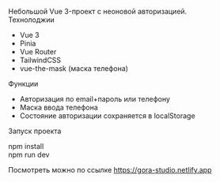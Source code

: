 
Небольшой Vue 3-проект с неоновой авторизацией.<br>
Технолоджии
- Vue 3 
- Pinia 
- Vue Router
- TailwindCSS
- vue-the-mask (маска телефона)


Функции
- Авторизация по email+пароль или телефону
- Маска ввода телефона 
- Состояние авторизации сохраняется в localStorage

Запуск проекта

npm install<br>
npm run dev<br>

Посмотреть можно по ссылке 
https://gora-studio.netlify.app

